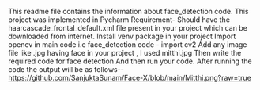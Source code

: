 This readme file contains the information about face_detection code.
This project was implemented in Pycharm
Requirement-
  Should have the haarcascade_frontal_default.xml file present in your project which can be downloaded from internet.
  Install venv package in your project 
  Import opencv in main code i.e face_detection code - import cv2
  Add any image file like .jpg having face in your project , I used mitthi.jpg
  Then write the required code for face detection
  And then run your code.
  After running the code the output will be as follows--
  https://github.com/SanjuktaSunam/Face-X/blob/main/Mitthi.png?raw=true
  
  
